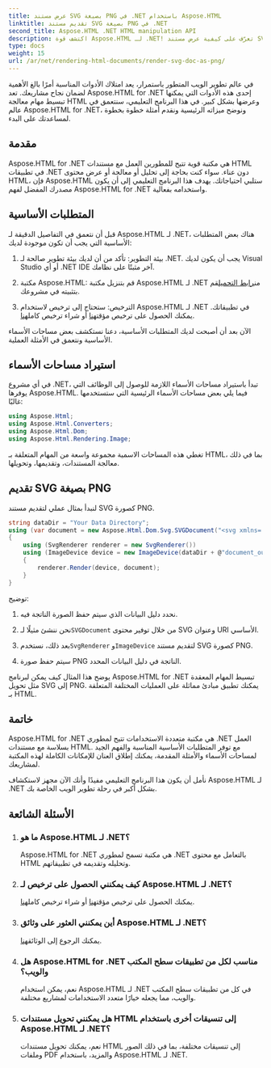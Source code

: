 ```yaml
---
title: عرض مستند SVG بصيغة PNG في .NET باستخدام Aspose.HTML
linktitle: تقديم مستند SVG بصيغة PNG في .NET
second_title: Aspose.HTML .NET HTML manipulation API
description: اكتشف قوة Aspose.HTML لـ .NET! تعرّف على كيفية عرض مستند SVG بتنسيق PNG بسهولة. انغمس في الأمثلة والأسئلة الشائعة خطوة بخطوة. ابدأ الآن!
type: docs
weight: 15
url: /ar/net/rendering-html-documents/render-svg-doc-as-png/
---
```


في عالم تطوير الويب المتطور باستمرار، يعد امتلاك الأدوات المناسبة أمرًا بالغ الأهمية لضمان نجاح مشاريعك. تعد Aspose.HTML for .NET إحدى هذه الأدوات التي يمكنها تبسيط مهام معالجة HTML وعرضها بشكل كبير. في هذا البرنامج التعليمي، سنتعمق في عالم Aspose.HTML for .NET، ونوضح ميزاته الرئيسية ونقدم أمثلة خطوة بخطوة لمساعدتك على البدء.

## مقدمة

Aspose.HTML for .NET هي مكتبة قوية تتيح للمطورين العمل مع مستندات HTML في تطبيقات .NET دون عناء. سواء كنت بحاجة إلى تحليل أو معالجة أو عرض محتوى HTML، فإن Aspose.HTML ستلبي احتياجاتك. يهدف هذا البرنامج التعليمي إلى أن يكون مصدرك المفضل لفهم Aspose.HTML for .NET واستخدامه بفعالية.

## المتطلبات الأساسية

قبل أن نتعمق في التفاصيل الدقيقة لـ Aspose.HTML لـ .NET، هناك بعض المتطلبات الأساسية التي يجب أن تكون موجودة لديك:

1. بيئة التطوير: تأكد من أن لديك بيئة تطوير صالحة لـ .NET. يجب أن يكون لديك Visual Studio أو أي .NET IDE آخر مثبتًا على نظامك.

2.  مكتبة Aspose.HTML: قم بتنزيل مكتبة Aspose.HTML لـ .NET من[رابط التحميل](https://releases.aspose.com/html/net/)قم بتثبيته في مشروعك.

3.  الترخيص: ستحتاج إلى ترخيص لاستخدام Aspose.HTML لـ .NET في تطبيقاتك. يمكنك الحصول على ترخيص مؤقت[هنا](https://purchase.aspose.com/temporary-license/) أو شراء ترخيص كامل[هنا](https://purchase.aspose.com/buy).

الآن بعد أن أصبحت لديك المتطلبات الأساسية، دعنا نستكشف بعض مساحات الأسماء الأساسية ونتعمق في الأمثلة العملية.

## استيراد مساحات الأسماء

في أي مشروع .NET، تبدأ باستيراد مساحات الأسماء اللازمة للوصول إلى الوظائف التي يوفرها Aspose.HTML. فيما يلي بعض مساحات الأسماء الرئيسية التي ستستخدمها غالبًا:

```csharp
using Aspose.Html;
using Aspose.Html.Converters;
using Aspose.Html.Dom;
using Aspose.Html.Rendering.Image;
```

تغطي هذه المساحات الاسمية مجموعة واسعة من المهام المتعلقة بـ HTML، بما في ذلك معالجة المستندات، وتقديمها، وتحويلها.

## تقديم SVG بصيغة PNG

لنبدأ بمثال عملي لتقديم مستند SVG كصورة PNG.

```csharp
string dataDir = "Your Data Directory";
using (var document = new Aspose.Html.Dom.Svg.SVGDocument("<svg xmlns='http://www.w3.org/2000/svg'><circle cx='50' cy='50' r='40'/></svg>", @"c:\work\"))
{
    using (SvgRenderer renderer = new SvgRenderer())
    using (ImageDevice device = new ImageDevice(dataDir + @"document_out.png"))
    {
        renderer.Render(device, document);
    }
}
```

توضيح:

1. نحدد دليل البيانات الذي سيتم حفظ الصورة الناتجة فيه.

2.  نحن ننشئ مثيلًا لـ`SVGDocument` من خلال توفير محتوى SVG وعنوان URI الأساسي.

3.  بعد ذلك، نستخدم`SvgRenderer` و`ImageDevice` لتقديم مستند SVG كصورة PNG.

4. سيتم حفظ صورة PNG الناتجة في دليل البيانات المحدد.

يوضح هذا المثال كيف يمكن لبرنامج Aspose.HTML for .NET تبسيط المهام المعقدة مثل تحويل SVG إلى PNG. يمكنك تطبيق مبادئ مماثلة على العمليات المختلفة المتعلقة بـ HTML.

## خاتمة

Aspose.HTML for .NET هي مكتبة متعددة الاستخدامات تتيح لمطوري .NET العمل بسلاسة مع مستندات HTML. مع توفر المتطلبات الأساسية المناسبة والفهم الجيد لمساحات الأسماء والأمثلة المقدمة، يمكنك إطلاق العنان للإمكانات الكاملة لهذه المكتبة لمشاريعك.

نأمل أن يكون هذا البرنامج التعليمي مفيدًا وأنك الآن مجهز لاستكشاف Aspose.HTML لـ .NET بشكل أكبر في رحلة تطوير الويب الخاصة بك.

## الأسئلة الشائعة

1. ### ما هو Aspose.HTML لـ .NET؟
   Aspose.HTML for .NET هي مكتبة تسمح لمطوري .NET بالتعامل مع محتوى HTML وتحليله وتقديمه في تطبيقاتهم.

2. ### كيف يمكنني الحصول على ترخيص لـ Aspose.HTML لـ .NET؟
    يمكنك الحصول على ترخيص مؤقت[هنا](https://purchase.aspose.com/temporary-license/) أو شراء ترخيص كامل[هنا](https://purchase.aspose.com/buy).

3. ### أين يمكنني العثور على وثائق Aspose.HTML لـ .NET؟
    يمكنك الرجوع إلى الوثائق[هنا](https://reference.aspose.com/html/net/).

4. ### هل Aspose.HTML for .NET مناسب لكل من تطبيقات سطح المكتب والويب؟
   نعم، يمكن استخدام Aspose.HTML لـ .NET في كل من تطبيقات سطح المكتب والويب، مما يجعله خيارًا متعدد الاستخدامات لمشاريع مختلفة.

5. ### هل يمكنني تحويل مستندات HTML إلى تنسيقات أخرى باستخدام Aspose.HTML لـ .NET؟
   نعم، يمكنك تحويل مستندات HTML إلى تنسيقات مختلفة، بما في ذلك الصور وملفات PDF والمزيد، باستخدام Aspose.HTML لـ .NET.
